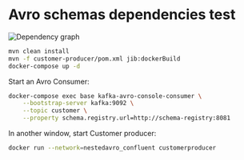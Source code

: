 # Avro schemas dependencies test

![Dependency graph](https://yuml.me/2ec66bbf.png)

```sh
mvn clean install
mvn -f customer-producer/pom.xml jib:dockerBuild
docker-compose up -d
```

Start an Avro Consumer:

```sh
docker-compose exec base kafka-avro-console-consumer \
    --bootstrap-server kafka:9092 \
    --topic customer \
    --property schema.registry.url=http://schema-registry:8081
```

In another window, start Customer producer: 

```sh
docker run --network=nestedavro_confluent customerproducer
```
